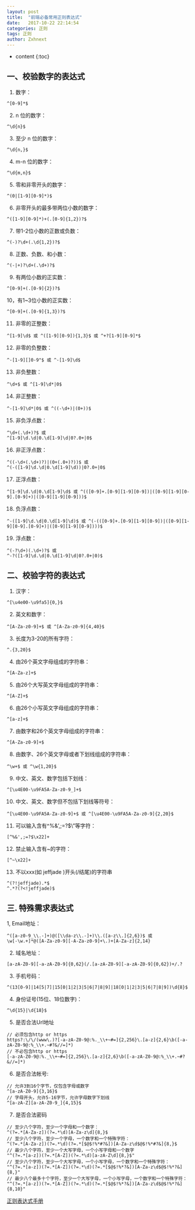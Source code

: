 ```yaml
---
layout: post
title:  "前端必备常用正则表达式"
date:   2017-10-22 22:14:54
categories: 正则
tags: 正则
author: Zxhnext
---
```


* content
{:toc}
## 一、校验数字的表达式
1. 数字：
```
^[0-9]*$
```





2. n 位的数字：
```
^\d{n}$
```

3. 至少 n 位的数字：
```
^\d{n,}$
```

4. m-n 位的数字：
```
^\d{m,n}$
```

5. 零和非零开头的数字：
```
^(0|[1-9][0-9]*)$
```

6. 非零开头的最多带两位小数的数字：
```
^([1-9][0-9]*)+(.[0-9]{1,2})?$
```

7. 带1-2位小数的正数或负数：
```
^(-)?\d+(.\d{1,2})?$
```

8. 正数、负数、和小数：
```
^(-|+)?\d+(.\d+)?$
```

9. 有两位小数的正实数：
```
^[0-9]+(.[0-9]{2})?$
```

10，有1~3位小数的正实数：
```
^[0-9]+(.[0-9]{1,3})?$
```

11. 非零的正整数：
```
^[1-9]\d$ 或 ^([1-9][0-9]){1,3}$ 或 ^+?[1-9][0-9]*$
```

12. 非零的负整数：
```
^-[1-9][]0-9"$ 或 ^-[1-9]\d$
```

13. 非负整数：
```
^\d+$ 或 ^[1-9]\d*|0$
```

14. 非正整数：
```
^-[1-9]\d*|0$ 或 ^((-\d+)|(0+))$
```

15. 非负浮点数：
```
^\d+(.\d+)?$ 或
^[1-9]\d.\d|0.\d[1-9]\d|0?.0+|0$
```

16. 非正浮点数：
```
^((-\d+(.\d+)?)|(0+(.0+)?))$ 或
^(-([1-9]\d.\d|0.\d[1-9]\d))|0?.0+|0$
```

17. 正浮点数：
```
^[1-9]\d.\d|0.\d[1-9]\d$ 或 ^(([0-9]+.[0-9][1-9][0-9])|([0-9][1-9][0-9].[0-9]+)|([0-9][1-9][0-9]))$
```

18. 负浮点数：
```
^-([1-9]\d.\d|0.\d[1-9]\d)$ 或 ^(-(([0-9]+.[0-9][1-9][0-9])|([0-9][1-9][0-9].[0-9]+)|([0-9][1-9][0-9])))$
```

19. 浮点数：
```
^(-?\d+)(.\d+)?$ 或
^-?([1-9]\d.\d|0.\d[1-9]\d|0?.0+|0)$
```

## 二、校验字符的表达式
1. 汉字：
```
^[\u4e00-\u9fa5]{0,}$
```
2. 英文和数字：
```
^[A-Za-z0-9]+$ 或 ^[A-Za-z0-9]{4,40}$
```
3. 长度为3-20的所有字符：
```
^.{3,20}$
```
4. 由26个英文字母组成的字符串：
```
^[A-Za-z]+$
```
5. 由26个大写英文字母组成的字符串：
```
^[A-Z]+$
```
6. 由26个小写英文字母组成的字符串：
```
^[a-z]+$
```
7. 由数字和26个英文字母组成的字符串：
```
^[A-Za-z0-9]+$
```
8. 由数字、26个英文字母或者下划线组成的字符串：
```
^\w+$ 或 ^\w{1,20}$
```
9. 中文、英文、数字包括下划线：
```
^[\u4E00-\u9FA5A-Za-z0-9_]+$
```
10. 中文、英文、数字但不包括下划线等符号：
```
^[\u4E00-\u9FA5A-Za-z0-9]+$ 或 ^[\u4E00-\u9FA5A-Za-z0-9]{2,20}$
```
11. 可以输入含有^%&’,;=?$\”等字符：
```
[^%&',;=?$\x22]+
```
12. 禁止输入含有~的字符：
```
[^~\x22]+
```
13. 不以xxx(如 jeffjade )开头(/结尾)的字符串
```
^(?!jeffjade).*$
^.*?(?<!jeffjade)$
```

## 三. 特殊需求表达式
1, Email地址：
```
^([a-z0-9_\\.-]+)@([\\da-z\\.-]+)\\.([a-z\\.]{2,6})$ 或
\w[-\w.+]*@([A-Za-z0-9][-A-Za-z0-9]+\.)+[A-Za-z]{2,14}
```

2. 域名地址：
```
[a-zA-Z0-9][-a-zA-Z0-9]{0,62}(/.[a-zA-Z0-9][-a-zA-Z0-9]{0,62})+/.?
```

3. 手机号码：
```
^(13[0-9]|14[5|7]|15[0|1|2|3|5|6|7|8|9]|18[0|1|2|3|5|6|7|8|9])\d{8}$
```

4. 身份证号(15位、18位数字)：
```
^\d{15}|\d{18}$
```

5. 是否合法Url地址
```
// 必须包含http or https
https?:\/\/(www\.)?[-a-zA-Z0-9@:%._\\+~#=]{2,256}\.[a-z]{2,6}\b([-a-zA-Z0-9@:%_\\+.~#?&//=]*)
// 不必包含http or https
[-a-zA-Z0-9@:%._\\+~#=]{2,256}\.[a-z]{2,6}\b([-a-zA-Z0-9@:%_\\+.~#?&//=]*)
```
6. 是否合法帐号:
```
// 允许3到16个字节，仅包含字母或数字
^[a-zA-Z0-9]{3,16}$
// 字母开头，允许5-16字节，允许字母数字下划线
^[a-zA-Z][a-zA-Z0-9_]{4,15}$
```

7. 是否合法密码
```
// 至少八个字符，至少一个字母和一个数字：
^(?=.*[A-Za-z])(?=.*\d)[A-Za-z\d]{8,}$
// 至少八个字符，至少一个字母，一个数字和一个特殊字符：
^(?=.*[A-Za-z])(?=.*\d)(?=.*[$@$!%*#?&])[A-Za-z\d$@$!%*#?&]{8,}$
// 最少八个字符，至少一个大写字母，一个小写字母和一个数字
"^(?=.*[a-z])(?=.*[A-Z])(?=.*\d)[a-zA-Z\d]{8,}$"
// 至少八个字符，至少一个大写字母，一个小写字母，一个数字和一个特殊字符：
"^(?=.*[a-z])(?=.*[A-Z])(?=.*\d)(?=.*[$@$!%*?&])[A-Za-z\d$@$!%*?&]{8,}"
// 最少八个最多十个字符，至少一个大写字母，一个小写字母，一个数字和一个特殊字符：
"^(?=.*[a-z])(?=.*[A-Z])(?=.*\d)(?=.*[$@$!%*?&])[A-Za-z\d$@$!%*?&]{8,10}"
```

[正则表达式手册](http://blog.csdn.net/u013291076/article/details/53991598)  
